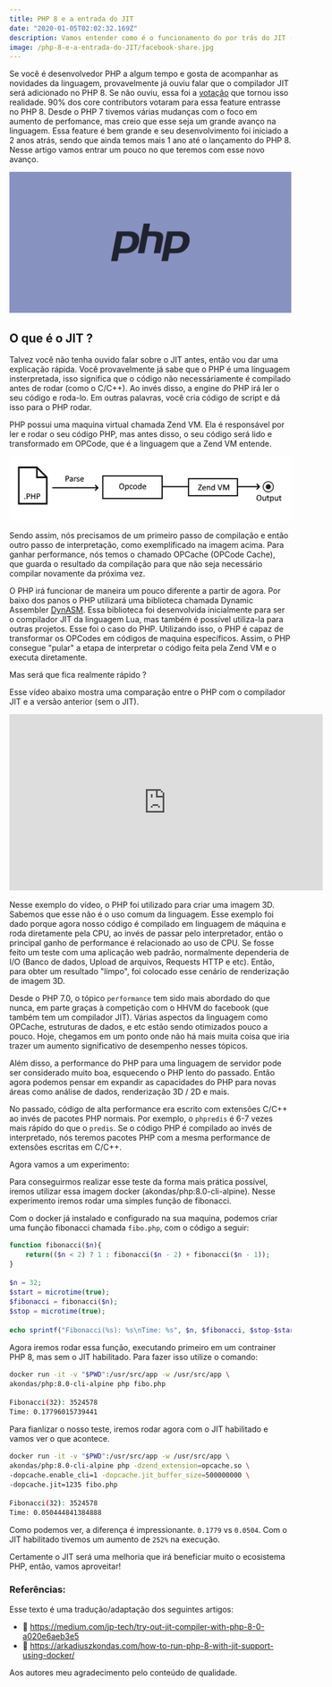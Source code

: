 ```yaml
---
title: PHP 8 e a entrada do JIT
date: "2020-01-05T02:02:32.169Z"
description: Vamos entender como é o funcionamento do por trás do JIT (Just in Time Compiler), uma nova feature que promote aumentar muito a performance do PHP 8.
image: /php-8-e-a-entrada-do-JIT/facebook-share.jpg
---
```


Se você é desenvolvedor PHP a algum tempo e gosta de acompanhar as novidades da linguagem, provavelmente já ouviu falar que o compilador JIT será adicionado no PHP 8. Se não ouviu, essa foi a [votação](https://wiki.php.net/rfc/jit#proposed_voting_choices) que tornou isso realidade. 90% dos core contributors votaram para essa feature entrasse no PHP 8. Desde o PHP 7 tivemos várias mudanças com o foco em aumento de perfomance, mas creio que esse seja um grande avanço na linguagem. Essa feature é bem grande e seu desenvolvimento foi iniciado a 2 anos atrás, sendo que ainda temos mais 1 ano até o lançamento do PHP 8. Nesse artigo vamos entrar um pouco no que teremos com esse novo avanço. 

![PHP](./images/o-que-php-1024x512.png) 

## O que é o JIT ? 

Talvez você não tenha ouvido falar sobre o JIT antes, então vou dar uma explicação rápida. Você provavelmente já sabe que o PHP é uma linguagem insterpretada, isso significa que o código não necessáriamente é compilado antes de rodar (como o C/C++). Ao invés disso, a engine do PHP irá ler o seu código e roda-lo. Em outras palavras, você cria código de script e dá isso para o PHP rodar.

PHP possui uma maquina virtual chamada Zend VM. Ela é responsável por ler e rodar o seu código PHP, mas antes disso, o seu código será lido e transformado em OPCode, que é a linguagem que a Zend VM entende. 

![Demonstração](./images/JIT-example.png) 

Sendo assim, nós precisamos de um primeiro passo de compilação e então outro passo de interpretação, como exemplificado na imagem acima. Para ganhar performance, nós temos o chamado OPCache (OPCode Cache), que guarda o resultado da compilação para que não seja necessário compilar novamente da próxima vez. 

O PHP irá funcionar de maneira um pouco diferente a partir de agora. Por baixo dos panos o PHP utilizará uma biblioteca chamada Dynamic Assembler [DynASM](https://luajit.org/dynasm.html). Essa biblioteca foi desenvolvida inicialmente para ser o compilador JIT da linguagem Lua, mas também é possível utiliza-la para outras projetos. Esse foi o caso do PHP. Utilizando isso, o PHP é capaz de transformar os OPCodes em códigos de maquina específicos. Assim, o PHP consegue "pular" a etapa de interpretar o código feita pela Zend VM e o executa diretamente.

Mas será que fica realmente rápido ? 

Esse vídeo abaixo mostra uma comparação entre o PHP com o compilador JIT e a versão anterior (sem o JIT). 

<iframe width="560" height="315" src="https://www.youtube.com/embed/dWH65pmnsrI" frameborder="0" allow="accelerometer; autoplay; encrypted-media; gyroscope; picture-in-picture" allowfullscreen></iframe>


Nesse exemplo do vídeo, o PHP foi utilizado para criar uma imagem 3D. Sabemos que esse não é o uso comum da linguagem. Esse exemplo foi dado porque agora nosso código é compilado em linguagem de máquina e roda diretamente pela CPU, ao invés de passar pelo interpretador, então o principal ganho de performance é relacionado ao uso de CPU. Se fosse feito um teste com uma aplicação web padrão, normalmente dependeria de I/O (Banco de dados, Upload de arquivos, Requests HTTP e etc). Então, para obter um resultado "limpo", foi colocado esse cenário de renderização de imagem 3D. 


Desde o PHP 7.0, o tópico `performance` tem sido mais abordado do que nunca, em parte graças à competição com o HHVM do facebook (que também tem um compilador JIT). Várias aspectos da linguagem como OPCache, estruturas de dados, e etc estão sendo otimizados pouco a pouco. Hoje, chegamos em um ponto onde não há mais muita coisa que iria trazer um aumento significativo de desempenho nesses tópicos.  

Além disso, a performance do PHP para uma linguagem de servidor pode ser considerado muito boa, esquecendo o PHP lento do passado. Então agora podemos pensar em expandir as capacidades do PHP para novas áreas como análise de dados, renderização 3D / 2D e mais. 

No passado, código de alta performance era escrito com extensões C/C++ ao invés de pacotes PHP normais. Por exemplo, o `phpredis` é 6-7 vezes mais rápido do que o `predis`. Se o código PHP é compilado ao invés de interpretado, nós teremos pacotes PHP com a mesma performance de extensões escritas em C/C++. 

Agora vamos a um experimento: 

Para conseguirmos realizar esse teste da forma mais prática possível, iremos utilizar essa imagem docker (akondas/php:8.0-cli-alpine). Nesse experimento iremos rodar uma simples função de fibonacci. 

Com o docker já instalado e configurado na sua maquina, podemos criar uma função fibonacci chamada `fibo.php`, com o código a seguir: 

```php
function fibonacci($n){
    return(($n < 2) ? 1 : fibonacci($n - 2) + fibonacci($n - 1));
}

$n = 32;
$start = microtime(true);
$fibonacci = fibonacci($n);
$stop = microtime(true);

echo sprintf("Fibonacci(%s): %s\nTime: %s", $n, $fibonacci, $stop-$start);
```

Agora iremos rodar essa função, executando primeiro em um contrainer PHP 8, mas sem o JIT habilitado. Para fazer isso utilize o comando: 

```bash
docker run -it -v "$PWD":/usr/src/app -w /usr/src/app \
akondas/php:8.0-cli-alpine php fibo.php

Fibonacci(32): 3524578
Time: 0.17796015739441 
```

Para fianlizar o nosso teste, iremos rodar agora com o JIT habilitado e vamos ver o que acontece.

```bash
docker run -it -v "$PWD":/usr/src/app -w /usr/src/app \
akondas/php:8.0-cli-alpine php -dzend_extension=opcache.so \
-dopcache.enable_cli=1 -dopcache.jit_buffer_size=500000000 \
-dopcache.jit=1235 fibo.php

Fibonacci(32): 3524578
Time: 0.050444841384888
```

Como podemos ver, a diferença é impressionante. `0.1779` vs `0.0504`. Com o JIT habilitado tivemos um aumento de `252%` na execução.

Certamente o JIT será uma melhoria que irá beneficiar muito o ecosistema PHP, então, vamos aproveitar! 

### Referências:
Esse texto é uma tradução/adaptação dos seguintes artigos: 

- 🙏 https://medium.com/jp-tech/try-out-jit-compiler-with-php-8-0-a020e6aeb3e5
- 🙏 https://arkadiuszkondas.com/how-to-run-php-8-with-jit-support-using-docker/

Aos autores meu agradecimento pelo conteúdo de qualidade.
